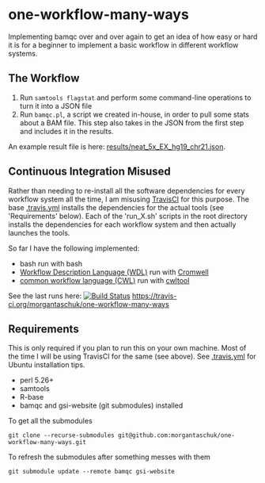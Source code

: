 # one-workflow-many-ways
Implementing bamqc over and over again to get an idea of how easy or hard it is for a beginner to implement a basic workflow in different workflow systems.

## The Workflow

1. Run `samtools flagstat` and perform some command-line operations to turn it into a JSON file
2. Run `bamqc.pl`, a script we created in-house, in order to pull some stats about a BAM file. This step also takes in the JSON from the first step and includes it in the results.

An example result file is here: [results/neat_5x_EX_hg19_chr21.json](results/neat_5x_EX_hg19_chr21.json).

## Continuous Integration Misused

Rather than needing to re-install all the software dependencies for every workflow system all the time, I am misusing [TravisCI](https://travis-ci.org/) for this purpose. The base [.travis.yml](.travis.yml) installs the dependencies for the actual tools (see 'Requirements' below). Each of the 'run_X.sh' scripts in the root directory installs the dependencies for each workflow system and then actually launches the tools.

So far I have the following implemented:
- bash run with bash
- [Workflow Description Language (WDL)](https://software.broadinstitute.org/wdl/) run with [Cromwell](http://cromwell.readthedocs.io/en/develop/)
- [common workflow language (CWL)](https://github.com/common-workflow-language/common-workflow-language) run with [cwltool](https://github.com/common-workflow-language/cwltool)


See the last runs here: [![Build Status](https://travis-ci.org/morgantaschuk/one-workflow-many-ways.svg)](https://travis-ci.org/morgantaschuk/one-workflow-many-ways) https://travis-ci.org/morgantaschuk/one-workflow-many-ways

## Requirements

This is only required if you plan to run this on your own machine. Most of the time I will be using TravisCI for the same (see above). See [.travis.yml](.travis.yml) for Ubuntu installation tips.

* perl 5.26+
* samtools
* R-base
* bamqc and gsi-website (git submodules) installed

To get all the submodules

    git clone --recurse-submodules git@github.com:morgantaschuk/one-workflow-many-ways.git

To refresh the submodules after something messes with them

    git submodule update --remote bamqc gsi-website

